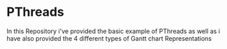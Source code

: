 # PThreads
In this Repository i've provided the basic example of PThreads as well as i have also provided the 4 different types of Gantt chart Representations
